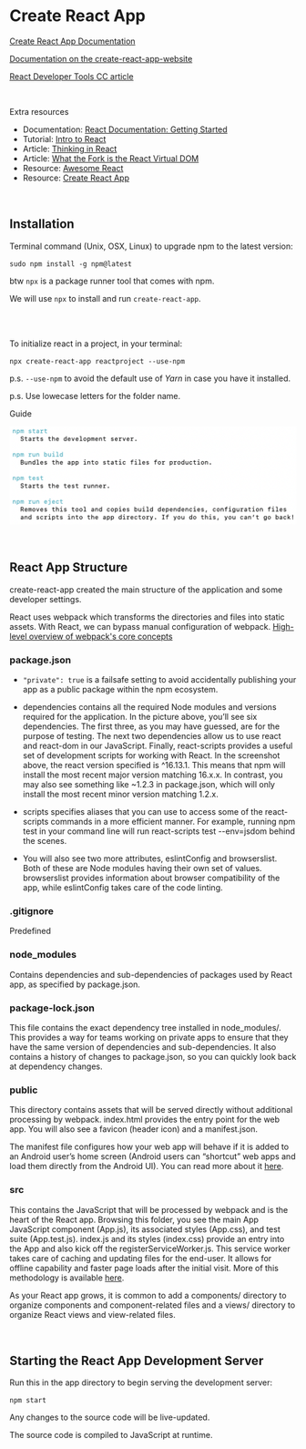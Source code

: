 # **Create React App**

[Create React App Documentation](https://create-react-app.dev/)

[Documentation on the create-react-app-website](https://create-react-app.dev/docs/getting-started/)

[React Developer Tools CC article](https://www.codecademy.com/paths/web-development/tracks/front-end-applications-with-react/modules/react-development-setup-and-ravenous-part-1/informationals/ready-react-developer-tools)

<br>

Extra resources

- Documentation: [React Documentation: Getting Started](https://reactjs.org/docs/getting-started.html)
- Tutorial: [Intro to React](https://reactjs.org/tutorial/tutorial.html)
- Article: [Thinking in React](https://reactjs.org/docs/thinking-in-react.html)
- Article: [What the Fork is the React Virtual DOM](https://maggieappleton.com/react-vdom)
- Resource: [Awesome React](https://github.com/enaqx/awesome-react)
- Resource: [Create React App](https://github.com/facebook/create-react-app)

<br>

## **Installation**

Terminal command (Unix, OSX, Linux) to upgrade npm to the latest version:

```
sudo npm install -g npm@latest
```

btw `npx` is a package runner tool that comes with npm.

We will use `npx` to install and run `create-react-app`.

<br><br>

To initialize react in a project, in your terminal:

```
npx create-react-app reactproject --use-npm
```

p.s. `--use-npm` to avoid the default use of _Yarn_ in case you have it installed.

p.s. Use lowecase letters for the folder name.

Guide

![](./screenshot-1.png)

<br>

## **React App Structure**

create-react-app created the main structure of the application and some developer settings.

React uses webpack which transforms the directories and files into static assets. With React, we can bypass manual configuration of webpack. [High-level overview of webpack's core concepts](https://webpack.js.org/concepts/)

### **package.json**

- `"private": true` is a failsafe setting to avoid accidentally publishing your app as a public package within the npm ecosystem.

- dependencies contains all the required Node modules and versions required for the application. In the picture above, you’ll see six dependencies. The first three, as you may have guessed, are for the purpose of testing. The next two dependencies allow us to use react and react-dom in our JavaScript. Finally, react-scripts provides a useful set of development scripts for working with React. In the screenshot above, the react version specified is ^16.13.1. This means that npm will install the most recent major version matching 16.x.x. In contrast, you may also see something like ~1.2.3 in package.json, which will only install the most recent minor version matching 1.2.x.

- scripts specifies aliases that you can use to access some of the react-scripts commands in a more efficient manner. For example, running npm test in your command line will run react-scripts test --env=jsdom behind the scenes.

- You will also see two more attributes, eslintConfig and browserslist. Both of these are Node modules having their own set of values. browserslist provides information about browser compatibility of the app, while eslintConfig takes care of the code linting.

### **.gitignore**

Predefined

### **node_modules**

Contains dependencies and sub-dependencies of packages used by React app, as specified by package.json.

### **package-lock.json**

This file contains the exact dependency tree installed in node_modules/. This provides a way for teams working on private apps to ensure that they have the same version of dependencies and sub-dependencies. It also contains a history of changes to package.json, so you can quickly look back at dependency changes.

### **public**

This directory contains assets that will be served directly without additional processing by webpack. index.html provides the entry point for the web app. You will also see a favicon (header icon) and a manifest.json.

The manifest file configures how your web app will behave if it is added to an Android user’s home screen (Android users can “shortcut” web apps and load them directly from the Android UI). You can read more about it [here](https://web.dev/add-manifest/).

### **src**

This contains the JavaScript that will be processed by webpack and is the heart of the React app. Browsing this folder, you see the main App JavaScript component (App.js), its associated styles (App.css), and test suite (App.test.js). index.js and its styles (index.css) provide an entry into the App and also kick off the registerServiceWorker.js. This service worker takes care of caching and updating files for the end-user. It allows for offline capability and faster page loads after the initial visit. More of this methodology is available [here](https://developers.google.com/web/fundamentals/primers/service-workers).

As your React app grows, it is common to add a components/ directory to organize components and component-related files and a views/ directory to organize React views and view-related files.

<br>

## **Starting the React App Development Server**

Run this in the app directory to begin serving the development server:

```
npm start
```

Any changes to the source code will be live-updated.

The source code is compiled to JavaScript at runtime.
